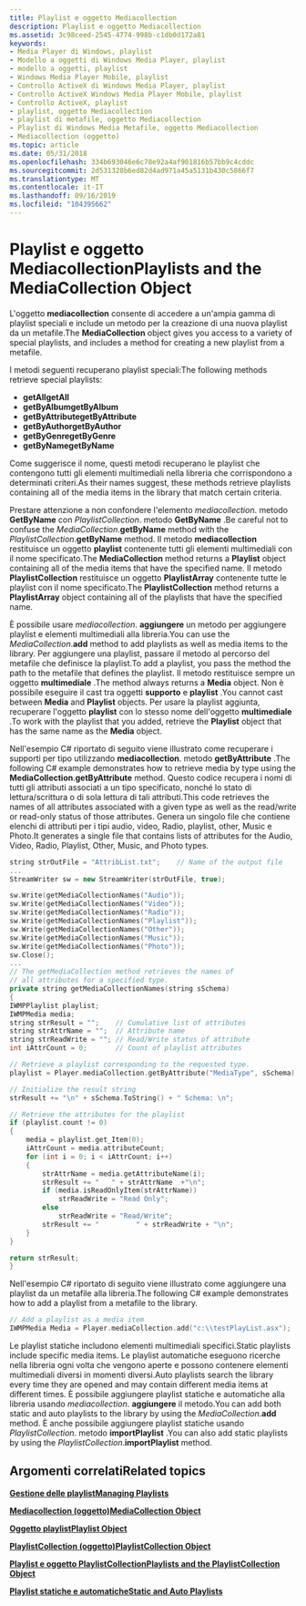 ```yaml
---
title: Playlist e oggetto Mediacollection
description: Playlist e oggetto Mediacollection
ms.assetid: 3c98ceed-2545-4774-998b-c1db0d172a81
keywords:
- Media Player di Windows, playlist
- Modello a oggetti di Windows Media Player, playlist
- modello a oggetti, playlist
- Windows Media Player Mobile, playlist
- Controllo ActiveX di Windows Media Player, playlist
- Controllo ActiveX Windows Media Player Mobile, playlist
- Controllo ActiveX, playlist
- playlist, oggetto Mediacollection
- playlist di metafile, oggetto Mediacollection
- Playlist di Windows Media Metafile, oggetto Mediacollection
- Mediacollection (oggetto)
ms.topic: article
ms.date: 05/31/2018
ms.openlocfilehash: 334b693046e6c78e92a4af901816b57bb9c4cddc
ms.sourcegitcommit: 2d531328b6ed82d4ad971a45a5131b430c5866f7
ms.translationtype: MT
ms.contentlocale: it-IT
ms.lasthandoff: 09/16/2019
ms.locfileid: "104395662"
---
```

# <a name="playlists-and-the-mediacollection-object"></a><span data-ttu-id="44e87-114">Playlist e oggetto Mediacollection</span><span class="sxs-lookup"><span data-stu-id="44e87-114">Playlists and the MediaCollection Object</span></span>

<span data-ttu-id="44e87-115">L'oggetto **mediacollection** consente di accedere a un'ampia gamma di playlist speciali e include un metodo per la creazione di una nuova playlist da un metafile.</span><span class="sxs-lookup"><span data-stu-id="44e87-115">The **MediaCollection** object gives you access to a variety of special playlists, and includes a method for creating a new playlist from a metafile.</span></span>

<span data-ttu-id="44e87-116">I metodi seguenti recuperano playlist speciali:</span><span class="sxs-lookup"><span data-stu-id="44e87-116">The following methods retrieve special playlists:</span></span>

-   <span data-ttu-id="44e87-117">**getAll**</span><span class="sxs-lookup"><span data-stu-id="44e87-117">**getAll**</span></span>
-   <span data-ttu-id="44e87-118">**getByAlbum**</span><span class="sxs-lookup"><span data-stu-id="44e87-118">**getByAlbum**</span></span>
-   <span data-ttu-id="44e87-119">**getByAttribute**</span><span class="sxs-lookup"><span data-stu-id="44e87-119">**getByAttribute**</span></span>
-   <span data-ttu-id="44e87-120">**getByAuthor**</span><span class="sxs-lookup"><span data-stu-id="44e87-120">**getByAuthor**</span></span>
-   <span data-ttu-id="44e87-121">**getByGenre**</span><span class="sxs-lookup"><span data-stu-id="44e87-121">**getByGenre**</span></span>
-   <span data-ttu-id="44e87-122">**getByName**</span><span class="sxs-lookup"><span data-stu-id="44e87-122">**getByName**</span></span>

<span data-ttu-id="44e87-123">Come suggerisce il nome, questi metodi recuperano le playlist che contengono tutti gli elementi multimediali nella libreria che corrispondono a determinati criteri.</span><span class="sxs-lookup"><span data-stu-id="44e87-123">As their names suggest, these methods retrieve playlists containing all of the media items in the library that match certain criteria.</span></span>

<span data-ttu-id="44e87-124">Prestare attenzione a non confondere l'elemento *mediacollection*. metodo **GetByName** con *PlaylistCollection*. metodo **GetByName** .</span><span class="sxs-lookup"><span data-stu-id="44e87-124">Be careful not to confuse the *MediaCollection*.**getByName** method with the *PlaylistCollection*.**getByName** method.</span></span> <span data-ttu-id="44e87-125">Il metodo **mediacollection** restituisce un oggetto **playlist** contenente tutti gli elementi multimediali con il nome specificato.</span><span class="sxs-lookup"><span data-stu-id="44e87-125">The **MediaCollection** method returns a **Playlist** object containing all of the media items that have the specified name.</span></span> <span data-ttu-id="44e87-126">Il metodo **PlaylistCollection** restituisce un oggetto **PlaylistArray** contenente tutte le playlist con il nome specificato.</span><span class="sxs-lookup"><span data-stu-id="44e87-126">The **PlaylistCollection** method returns a **PlaylistArray** object containing all of the playlists that have the specified name.</span></span>

<span data-ttu-id="44e87-127">È possibile usare *mediacollection*. **aggiungere** un metodo per aggiungere playlist e elementi multimediali alla libreria.</span><span class="sxs-lookup"><span data-stu-id="44e87-127">You can use the *MediaCollection*.**add** method to add playlists as well as media items to the library.</span></span> <span data-ttu-id="44e87-128">Per aggiungere una playlist, passare il metodo al percorso del metafile che definisce la playlist.</span><span class="sxs-lookup"><span data-stu-id="44e87-128">To add a playlist, you pass the method the path to the metafile that defines the playlist.</span></span> <span data-ttu-id="44e87-129">Il metodo restituisce sempre un oggetto **multimediale** .</span><span class="sxs-lookup"><span data-stu-id="44e87-129">The method always returns a **Media** object.</span></span> <span data-ttu-id="44e87-130">Non è possibile eseguire il cast tra oggetti **supporto** e **playlist** .</span><span class="sxs-lookup"><span data-stu-id="44e87-130">You cannot cast between **Media** and **Playlist** objects.</span></span> <span data-ttu-id="44e87-131">Per usare la playlist aggiunta, recuperare l'oggetto **playlist** con lo stesso nome dell'oggetto **multimediale** .</span><span class="sxs-lookup"><span data-stu-id="44e87-131">To work with the playlist that you added, retrieve the **Playlist** object that has the same name as the **Media** object.</span></span>

<span data-ttu-id="44e87-132">Nell'esempio C# riportato di seguito viene illustrato come recuperare i supporti per tipo utilizzando **mediacollection**. metodo **getByAttribute** .</span><span class="sxs-lookup"><span data-stu-id="44e87-132">The following C# example demonstrates how to retrieve media by type using the **MediaCollection**.**getByAttribute** method.</span></span> <span data-ttu-id="44e87-133">Questo codice recupera i nomi di tutti gli attributi associati a un tipo specificato, nonché lo stato di lettura/scrittura o di sola lettura di tali attributi.</span><span class="sxs-lookup"><span data-stu-id="44e87-133">This code retrieves the names of all attributes associated with a given type as well as the read/write or read-only status of those attributes.</span></span> <span data-ttu-id="44e87-134">Genera un singolo file che contiene elenchi di attributi per i tipi audio, video, Radio, playlist, other, Music e Photo.</span><span class="sxs-lookup"><span data-stu-id="44e87-134">It generates a single file that contains lists of attributes for the Audio, Video, Radio, Playlist, Other, Music, and Photo types.</span></span>


```C++
string strOutFile = "AttribList.txt";    // Name of the output file
...
StreamWriter sw = new StreamWriter(strOutFile, true);

sw.Write(getMediaCollectionNames("Audio"));
sw.Write(getMediaCollectionNames("Video"));
sw.Write(getMediaCollectionNames("Radio"));
sw.Write(getMediaCollectionNames("Playlist"));
sw.Write(getMediaCollectionNames("Other"));
sw.Write(getMediaCollectionNames("Music"));
sw.Write(getMediaCollectionNames("Photo"));
sw.Close();
...
// The getMediaCollection method retrieves the names of
// all attributes for a specified type.
private string getMediaCollectionNames(string sSchema)
{
IWMPPlaylist playlist;
IWMPMedia media;
string strResult = "";    // Cumulative list of attributes
string strAttrName = "";  // Attribute name
string strReadWrite = ""; // Read/Write status of attribute
int iAttrCount = 0;       // Count of playlist attributes

// Retrieve a playlist corresponding to the requested type.
playlist = Player.mediaCollection.getByAttribute("MediaType", sSchema);

// Initialize the result string
strResult += "\n" + sSchema.ToString() + " Schema: \n";

// Retrieve the attributes for the playlist
if (playlist.count != 0)
{
    media = playlist.get_Item(0);
    iAttrCount = media.attributeCount;
    for (int i = 0; i < iAttrCount; i++)
    {
        strAttrName = media.getAttributeName(i);
        strResult += "   " + strAttrName  +"\n";
        if (media.isReadOnlyItem(strAttrName))
            strReadWrite = "Read Only";
        else
            strReadWrite = "Read/Write";
        strResult += "         " + strReadWrite + "\n";
    }
}

return strResult;
}

```



<span data-ttu-id="44e87-135">Nell'esempio C# riportato di seguito viene illustrato come aggiungere una playlist da un metafile alla libreria.</span><span class="sxs-lookup"><span data-stu-id="44e87-135">The following C# example demonstrates how to add a playlist from a metafile to the library.</span></span>


```C++
// Add a playlist as a media item
IWMPMedia Media = Player.mediaCollection.add("c:\\testPlayList.asx");

```



<span data-ttu-id="44e87-136">Le playlist statiche includono elementi multimediali specifici.</span><span class="sxs-lookup"><span data-stu-id="44e87-136">Static playlists include specific media items.</span></span> <span data-ttu-id="44e87-137">Le playlist automatiche eseguono ricerche nella libreria ogni volta che vengono aperte e possono contenere elementi multimediali diversi in momenti diversi.</span><span class="sxs-lookup"><span data-stu-id="44e87-137">Auto playlists search the library every time they are opened and may contain different media items at different times.</span></span> <span data-ttu-id="44e87-138">È possibile aggiungere playlist statiche e automatiche alla libreria usando *mediacollection*. **aggiungere** il metodo.</span><span class="sxs-lookup"><span data-stu-id="44e87-138">You can add both static and auto playlists to the library by using the *MediaCollection*.**add** method.</span></span> <span data-ttu-id="44e87-139">È anche possibile aggiungere playlist statiche usando *PlaylistCollection*. metodo **importPlaylist** .</span><span class="sxs-lookup"><span data-stu-id="44e87-139">You can also add static playlists by using the *PlaylistCollection*.**importPlaylist** method.</span></span>

## <a name="related-topics"></a><span data-ttu-id="44e87-140">Argomenti correlati</span><span class="sxs-lookup"><span data-stu-id="44e87-140">Related topics</span></span>

<dl> <dt>

[<span data-ttu-id="44e87-141">**Gestione delle playlist**</span><span class="sxs-lookup"><span data-stu-id="44e87-141">**Managing Playlists**</span></span>](managing-playlists.md)
</dt> <dt>

[<span data-ttu-id="44e87-142">**Mediacollection (oggetto)**</span><span class="sxs-lookup"><span data-stu-id="44e87-142">**MediaCollection Object**</span></span>](mediacollection-object.md)
</dt> <dt>

[<span data-ttu-id="44e87-143">**Oggetto playlist**</span><span class="sxs-lookup"><span data-stu-id="44e87-143">**Playlist Object**</span></span>](playlist-object.md)
</dt> <dt>

[<span data-ttu-id="44e87-144">**PlaylistCollection (oggetto)**</span><span class="sxs-lookup"><span data-stu-id="44e87-144">**PlaylistCollection Object**</span></span>](playlistcollection-object.md)
</dt> <dt>

[<span data-ttu-id="44e87-145">**Playlist e oggetto PlaylistCollection**</span><span class="sxs-lookup"><span data-stu-id="44e87-145">**Playlists and the PlaylistCollection Object**</span></span>](playlists-and-the-playlistcollection-object.md)
</dt> <dt>

[<span data-ttu-id="44e87-146">**Playlist statiche e automatiche**</span><span class="sxs-lookup"><span data-stu-id="44e87-146">**Static and Auto Playlists**</span></span>](static-and-auto-playlists.md)
</dt> </dl>

 

 




